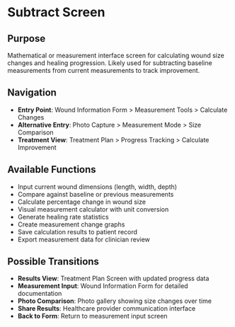 # Subtract Screen

## Purpose
Mathematical or measurement interface screen for calculating wound size changes and healing progression. Likely used for subtracting baseline measurements from current measurements to track improvement.

## Navigation
- **Entry Point**: Wound Information Form > Measurement Tools > Calculate Changes
- **Alternative Entry**: Photo Capture > Measurement Mode > Size Comparison
- **Treatment View**: Treatment Plan > Progress Tracking > Calculate Improvement

## Available Functions
- Input current wound dimensions (length, width, depth)
- Compare against baseline or previous measurements
- Calculate percentage change in wound size
- Visual measurement calculator with unit conversion
- Generate healing rate statistics
- Create measurement change graphs
- Save calculation results to patient record
- Export measurement data for clinician review

## Possible Transitions
- **Results View**: Treatment Plan Screen with updated progress data
- **Measurement Input**: Wound Information Form for detailed documentation
- **Photo Comparison**: Photo gallery showing size changes over time
- **Share Results**: Healthcare provider communication interface
- **Back to Form**: Return to measurement input screen
